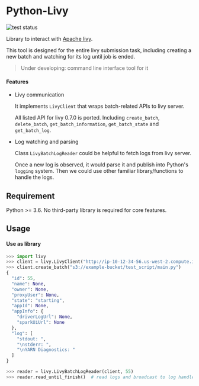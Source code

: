 # Python-Livy

![test status](https://github.com/tzing/python-livy/actions/workflows/test.yml/badge.svg)

Library to interact with [Apache livy](https://livy.incubator.apache.org/).

This tool is designed for the entire livy submission task, including creating a new batch and watching for its log until job is ended.

> Under developing: command line interface tool for it

#### Features

* Livy communication

    It implements `LivyClient` that wraps batch-related APIs to livy server.

    All listed API for livy 0.7.0 is ported. Including `create_batch`, `delete_batch`, `get_batch_information`, `get_batch_state` and `get_batch_log`.

* Log watching and parsing

    Class `LivyBatchLogReader` could be helpful to fetch logs from livy server.

    Once a new log is observed, it would parse it and publish into Python's `logging` system. Then we could use other familiar library/functions to handle the logs.


## Requirement

Python >= 3.6. No third-party library is required for core features.


## Usage

#### Use as library

```python
>>> import livy
>>> client = livy.LivyClient("http://ip-10-12-34-56.us-west-2.compute.internal:8998/")
>>> client.create_batch("s3://example-bucket/test_script/main.py")
{
  "id": 55,
  "name": None,
  "owner": None,
  "proxyUser": None,
  "state": "starting",
  "appId": None,
  "appInfo": {
    "driverLogUrl": None,
    "sparkUiUrl": None
  },
  "log": [
    "stdout: ",
    "\nstderr: ",
    "\nYARN Diagnostics: "
  ]
}

>>> reader = livy.LivyBatchLogReader(client, 55)
>>> reader.read_until_finish()  # read logs and broadcast to log handlers
```
